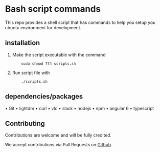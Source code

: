 # Bash script commands

This repo provides a shell script that has commands to help you setup you ubuntu environment for development.

## installation
1. Make the script executable with the command
    ```
        sudo chmod 774 scripts.sh
    ```
2. Run script file with
    ```
        ./scripts.sh
    ```
## dependencies/packages
• Git
• lightdm
• curl
• vlc
• slack
• nodejs
• npm
• angular 6
• typescript

## Contributing
Contributions are welcome and will be fully credited.

We accept contributions via Pull Requests on [Github](https://github.com/Dnmrk4/commands/pull/new/master).
